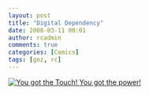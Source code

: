 ```yaml
---
layout: post
title: "Digital Dependency"
date: 2008-03-11 00:01
author: rcadmin
comments: true
categories: [Comics]
tags: [goz, rc]
---
```

<a href="http://bitsmack.com/comics/2008/03/11/digital-dependency/"><img src='http://dl.bitsmack.com/uploads/2008/03/20080311.jpg' title='You got the Touch! You got the power!' /></a>
